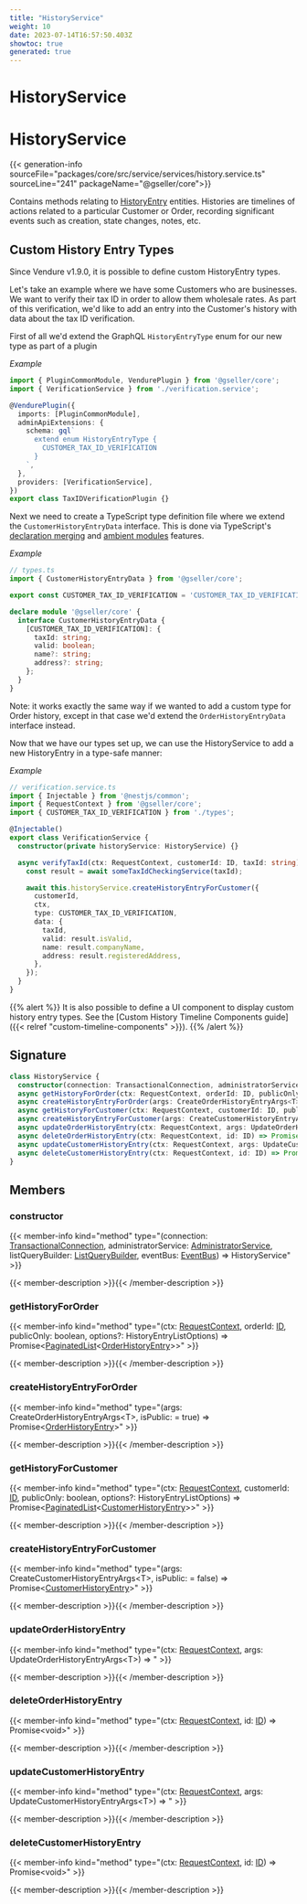 ```yaml
---
title: "HistoryService"
weight: 10
date: 2023-07-14T16:57:50.403Z
showtoc: true
generated: true
---
```

<!-- This file was generated from the Vendure source. Do not modify. Instead, re-run the "docs:build" script -->

# HistoryService
<div class="symbol">


# HistoryService

{{< generation-info sourceFile="packages/core/src/service/services/history.service.ts" sourceLine="241" packageName="@gseller/core">}}

Contains methods relating to <a href='/typescript-api/entities/history-entry#historyentry'>HistoryEntry</a> entities. Histories are timelines of actions
related to a particular Customer or Order, recording significant events such as creation, state changes,
notes, etc.

## Custom History Entry Types

Since Vendure v1.9.0, it is possible to define custom HistoryEntry types.

Let's take an example where we have some Customers who are businesses. We want to verify their
tax ID in order to allow them wholesale rates. As part of this verification, we'd like to add
an entry into the Customer's history with data about the tax ID verification.

First of all we'd extend the GraphQL `HistoryEntryType` enum for our new type as part of a plugin

*Example*

```TypeScript
import { PluginCommonModule, VendurePlugin } from '@gseller/core';
import { VerificationService } from './verification.service';

@VendurePlugin({
  imports: [PluginCommonModule],
  adminApiExtensions: {
    schema: gql`
      extend enum HistoryEntryType {
        CUSTOMER_TAX_ID_VERIFICATION
      }
    `,
  },
  providers: [VerificationService],
})
export class TaxIDVerificationPlugin {}
```

Next we need to create a TypeScript type definition file where we extend the `CustomerHistoryEntryData` interface. This is done
via TypeScript's [declaration merging](https://www.typescriptlang.org/docs/handbook/declaration-merging.html#merging-interfaces)
and [ambient modules](https://www.typescriptlang.org/docs/handbook/modules.html#ambient-modules) features.

*Example*

```TypeScript
// types.ts
import { CustomerHistoryEntryData } from '@gseller/core';

export const CUSTOMER_TAX_ID_VERIFICATION = 'CUSTOMER_TAX_ID_VERIFICATION';

declare module '@gseller/core' {
  interface CustomerHistoryEntryData {
    [CUSTOMER_TAX_ID_VERIFICATION]: {
      taxId: string;
      valid: boolean;
      name?: string;
      address?: string;
    };
  }
}
```

Note: it works exactly the same way if we wanted to add a custom type for Order history, except in that case we'd extend the
`OrderHistoryEntryData` interface instead.

Now that we have our types set up, we can use the HistoryService to add a new HistoryEntry in a type-safe manner:

*Example*

```TypeScript
// verification.service.ts
import { Injectable } from '@nestjs/common';
import { RequestContext } from '@gseller/core';
import { CUSTOMER_TAX_ID_VERIFICATION } from './types';

@Injectable()
export class VerificationService {
  constructor(private historyService: HistoryService) {}

  async verifyTaxId(ctx: RequestContext, customerId: ID, taxId: string) {
    const result = await someTaxIdCheckingService(taxId);

    await this.historyService.createHistoryEntryForCustomer({
      customerId,
      ctx,
      type: CUSTOMER_TAX_ID_VERIFICATION,
      data: {
        taxId,
        valid: result.isValid,
        name: result.companyName,
        address: result.registeredAddress,
      },
    });
  }
}
```
{{% alert %}}
It is also possible to define a UI component to display custom history entry types. See the
[Custom History Timeline Components guide]({{< relref "custom-timeline-components" >}}).
{{% /alert %}}

## Signature

```TypeScript
class HistoryService {
  constructor(connection: TransactionalConnection, administratorService: AdministratorService, listQueryBuilder: ListQueryBuilder, eventBus: EventBus)
  async getHistoryForOrder(ctx: RequestContext, orderId: ID, publicOnly: boolean, options?: HistoryEntryListOptions) => Promise<PaginatedList<OrderHistoryEntry>>;
  async createHistoryEntryForOrder(args: CreateOrderHistoryEntryArgs<T>, isPublic:  = true) => Promise<OrderHistoryEntry>;
  async getHistoryForCustomer(ctx: RequestContext, customerId: ID, publicOnly: boolean, options?: HistoryEntryListOptions) => Promise<PaginatedList<CustomerHistoryEntry>>;
  async createHistoryEntryForCustomer(args: CreateCustomerHistoryEntryArgs<T>, isPublic:  = false) => Promise<CustomerHistoryEntry>;
  async updateOrderHistoryEntry(ctx: RequestContext, args: UpdateOrderHistoryEntryArgs<T>) => ;
  async deleteOrderHistoryEntry(ctx: RequestContext, id: ID) => Promise<void>;
  async updateCustomerHistoryEntry(ctx: RequestContext, args: UpdateCustomerHistoryEntryArgs<T>) => ;
  async deleteCustomerHistoryEntry(ctx: RequestContext, id: ID) => Promise<void>;
}
```
## Members

### constructor

{{< member-info kind="method" type="(connection: <a href='/typescript-api/data-access/transactional-connection#transactionalconnection'>TransactionalConnection</a>, administratorService: <a href='/typescript-api/services/administrator-service#administratorservice'>AdministratorService</a>, listQueryBuilder: <a href='/typescript-api/data-access/list-query-builder#listquerybuilder'>ListQueryBuilder</a>, eventBus: <a href='/typescript-api/events/event-bus#eventbus'>EventBus</a>) => HistoryService"  >}}

{{< member-description >}}{{< /member-description >}}

### getHistoryForOrder

{{< member-info kind="method" type="(ctx: <a href='/typescript-api/request/request-context#requestcontext'>RequestContext</a>, orderId: <a href='/typescript-api/common/id#id'>ID</a>, publicOnly: boolean, options?: HistoryEntryListOptions) => Promise&#60;<a href='/typescript-api/common/paginated-list#paginatedlist'>PaginatedList</a>&#60;<a href='/typescript-api/entities/order-history-entry#orderhistoryentry'>OrderHistoryEntry</a>&#62;&#62;"  >}}

{{< member-description >}}{{< /member-description >}}

### createHistoryEntryForOrder

{{< member-info kind="method" type="(args: CreateOrderHistoryEntryArgs&#60;T&#62;, isPublic:  = true) => Promise&#60;<a href='/typescript-api/entities/order-history-entry#orderhistoryentry'>OrderHistoryEntry</a>&#62;"  >}}

{{< member-description >}}{{< /member-description >}}

### getHistoryForCustomer

{{< member-info kind="method" type="(ctx: <a href='/typescript-api/request/request-context#requestcontext'>RequestContext</a>, customerId: <a href='/typescript-api/common/id#id'>ID</a>, publicOnly: boolean, options?: HistoryEntryListOptions) => Promise&#60;<a href='/typescript-api/common/paginated-list#paginatedlist'>PaginatedList</a>&#60;<a href='/typescript-api/entities/customer-history-entry#customerhistoryentry'>CustomerHistoryEntry</a>&#62;&#62;"  >}}

{{< member-description >}}{{< /member-description >}}

### createHistoryEntryForCustomer

{{< member-info kind="method" type="(args: CreateCustomerHistoryEntryArgs&#60;T&#62;, isPublic:  = false) => Promise&#60;<a href='/typescript-api/entities/customer-history-entry#customerhistoryentry'>CustomerHistoryEntry</a>&#62;"  >}}

{{< member-description >}}{{< /member-description >}}

### updateOrderHistoryEntry

{{< member-info kind="method" type="(ctx: <a href='/typescript-api/request/request-context#requestcontext'>RequestContext</a>, args: UpdateOrderHistoryEntryArgs&#60;T&#62;) => "  >}}

{{< member-description >}}{{< /member-description >}}

### deleteOrderHistoryEntry

{{< member-info kind="method" type="(ctx: <a href='/typescript-api/request/request-context#requestcontext'>RequestContext</a>, id: <a href='/typescript-api/common/id#id'>ID</a>) => Promise&#60;void&#62;"  >}}

{{< member-description >}}{{< /member-description >}}

### updateCustomerHistoryEntry

{{< member-info kind="method" type="(ctx: <a href='/typescript-api/request/request-context#requestcontext'>RequestContext</a>, args: UpdateCustomerHistoryEntryArgs&#60;T&#62;) => "  >}}

{{< member-description >}}{{< /member-description >}}

### deleteCustomerHistoryEntry

{{< member-info kind="method" type="(ctx: <a href='/typescript-api/request/request-context#requestcontext'>RequestContext</a>, id: <a href='/typescript-api/common/id#id'>ID</a>) => Promise&#60;void&#62;"  >}}

{{< member-description >}}{{< /member-description >}}


</div>
